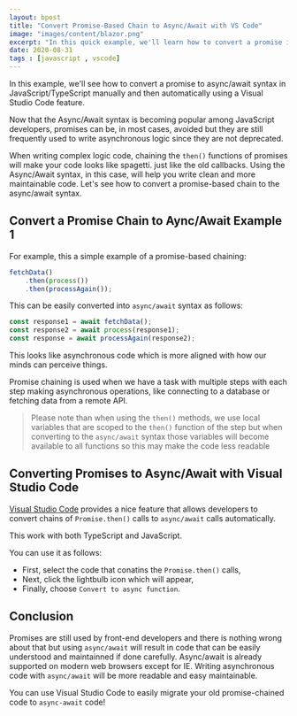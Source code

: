 ```yaml
---
layout: bpost
title: "Convert Promise-Based Chain to Async/Await with VS Code"
image: "images/content/blazor.png"
excerpt: "In this quick example, we'll learn how to convert a promise in JavaScript to async/await syntax manually and then with VS Code"
date: 2020-08-31
tags : [javascript , vscode]
---
```


In this example, we'll see how to convert a promise to async/await syntax in JavaScript/TypeScript manually and then automatically using a Visual Studio Code feature. 

Now that the Async/Await syntax is becoming popular among JavaScript developers, promises can be, in most cases, avoided but they are still frequently used to write asynchronous logic since they are not deprecated. 

When writing complex logic code, chaining the `then()` functions of promises will make your code looks like spagetti. just like the old callbacks. Using the Async/Await syntax, in this case, will help you write clean and more maintainable code. Let's see how to convert a promise-based chain to the async/await syntax.


## Convert a Promise Chain to Aync/Await Example 1

For example, this a simple example of a promise-based chaining:

```js
fetchData()
	.then(process())
	.then(processAgain());
```

This can be easily converted into `async/await` syntax as follows:

```js
const response1 = await fetchData();
const response2 = await process(response1);
const response = await processAgain(response2);
```

This looks like asynchronous code which is more aligned with how our minds can perceive things.

Promise chaining is used when we have a task with multiple steps with each step making asynchronous operations, like connecting to a database or fetching data from a remote API.

> Please note than when using the `then()` methods, we use local variables that are scoped to the `then()` function of the step but when converting to the `async/await` syntax those variables will become available to all functions so this may make the code less readable 

## Converting Promises to Async/Await with Visual Studio Code

[Visual Studio Code](https://code.visualstudio.com/) provides a nice feature that allows developers to convert chains of `Promise.then()` calls to `async/await` calls automatically.

This work with both TypeScript and JavaScript.

You can use it as follows:

- First, select the code that conatins the `Promise.then()` calls,
- Next, click the lightbulb icon which will appear,
- Finally, choose `Convert to async function`.


## Conclusion

Promises are still used by front-end developers and there is nothing wrong about that but using `async/await` will result in code that can be easily  understood and maintainned if done carefully. Async/await is already supported on modern web browsers except for IE. Writing asynchronous code with `async/await` will be more readable and easy maintainable.

You can use Visual Studio Code to easily migrate your old promise-chained code to `async-await` code!
